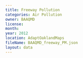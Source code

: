 ```yaml
---
title: Freeway Pollution
categories: Air Pollution
owner: BAAQMD
license:
month: 
year: 2012
location: AdaptOaklandMaps
fileName: BAAQMD_freeway_PM.json
layout: data
---
```



